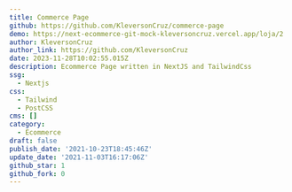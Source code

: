 ```yaml
---
title: Commerce Page
github: https://github.com/KleversonCruz/commerce-page
demo: https://next-ecommerce-git-mock-kleversoncruz.vercel.app/loja/2
author: KleversonCruz
author_link: https://github.com/KleversonCruz
date: 2023-11-28T10:02:55.015Z
description: Ecommerce Page written in NextJS and TailwindCss
ssg:
  - Nextjs
css:
  - Tailwind
  - PostCSS
cms: []
category:
  - Ecommerce
draft: false
publish_date: '2021-10-23T18:45:46Z'
update_date: '2021-11-03T16:17:06Z'
github_star: 1
github_fork: 0
---
```

